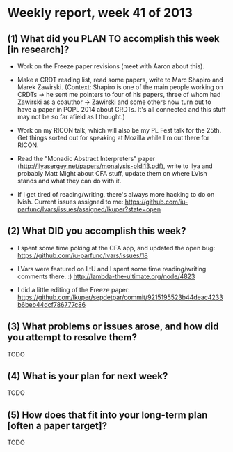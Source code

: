 # Weekly report, week 41 of 2013

## (1) What did you PLAN TO accomplish this week [in research]?

  * Work on the Freeze paper revisions (meet with Aaron about this).

  * Make a CRDT reading list, read some papers, write to Marc Shapiro
    and Marek Zawirski.  (Context: Shapiro is one of the main people
    working on CRDTs -> he sent me pointers to four of his papers,
    three of whom had Zawirski as a coauthor -> Zawirski and some
    others now turn out to have a paper in POPL 2014 about CRDTs.
    It's all connected and this stuff may not be so far afield as I
    thought.)
	
  * Work on my RICON talk, which will also be my PL Fest talk for the
    25th. Get things sorted out for speaking at Mozilla while I'm out
    there for RICON.
	
  * Read the "Monadic Abstract Interpreters" paper
    (http://ilyasergey.net/papers/monalysis-pldi13.pdf), write to Ilya
    and probably Matt Might about CFA stuff, update them on where
    LVish stands and what they can do with it.
  
  * If I get tired of reading/writing, there's always more hacking to
    do on lvish.  Current issues assigned to me:
    https://github.com/iu-parfunc/lvars/issues/assigned/lkuper?state=open

## (2) What DID you accomplish this week?

  * I spent some time poking at the CFA app, and updated the open bug:
    https://github.com/iu-parfunc/lvars/issues/18
    
  * LVars were featured on LtU and I spent some time reading/writing
    comments there. :) http://lambda-the-ultimate.org/node/4823
    
  * I did a little editing of the Freeze paper:
    https://github.com/lkuper/sepdetpar/commit/9215195523b44deac4233b6beb44dcf786777c86
	
## (3) What problems or issues arose, and how did you attempt to resolve them?

  TODO
  
## (4) What is your plan for next week?
	
  TODO
  
## (5) How does that fit into your long-term plan [often a paper target]?

  TODO

